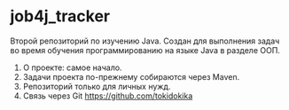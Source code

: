 # job4j_tracker
Второй репозиторий по изучению Java. Создан для выполнения задач во время обучения программированию на языке Java в разделе ООП.

1. О проекте: самое начало.
2. Задачи проекта по-прежнему собираются через Maven.
3. Репозиторий только для личных нужд.
4. Связь через Git https://github.com/tokidokika